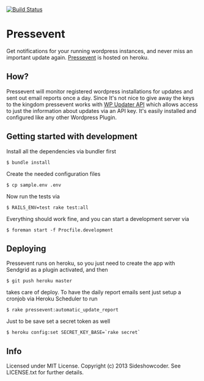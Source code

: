 [![Build Status](https://travis-ci.org/sideshowcoder/pressevent.png)](https://travis-ci.org/sideshowcoder/pressevent)

Pressevent
==========

Get notifications for your running wordpress instances, and never miss an
important update again. [Pressevent](http://pressevent.herokuapp.com) is hosted
on heroku.

How?
----
Pressevent will monitor registered wordpress installations for updates and sent
out email reports once a day. Since It's not nice to give away the keys to the
kingdom pressevent works with [WP Updater
API](http://wordpress.org/plugins/wp-updater-api/) which allows access to just
the information about updates via an API key. It's easily installed and
configured like any other Wordpress Plugin.

Getting started with development
--------------------------------
Install all the dependencies via bundler first

    $ bundle install

Create the needed configuration files

    $ cp sample.env .env

Now run the tests via

    $ RAILS_ENV=test rake test:all

Everything should work fine, and you can start a development server via

    $ foreman start -f Procfile.development

Deploying
---------
Pressevent runs on heroku, so you just need to create the app with Sendgrid as a
plugin activated, and then

    $ git push heroku master

takes care of deploy. To have the daily report emails sent just setup a cronjob
via Heroku Scheduler to run

    $ rake pressevent:automatic_update_report

Just to be save set a secret token as well

    $ heroku config:set SECRET_KEY_BASE=`rake secret`

Info
----
Licensed under MIT License. Copyright (c) 2013 Sideshowcoder. See LICENSE.txt for
further details.
